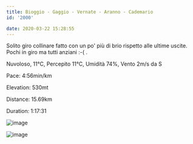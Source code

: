 ```yaml
---
title: Bioggio - Gaggio - Vernate - Aranno - Cademario
id: '2000'

date: 2020-03-22 15:28:55
---
```


Solito giro collinare fatto con un po' più di brio rispetto alle ultime uscite. Pochi in giro ma tutti anziani :-( .

Nuvoloso, 11°C, Percepito 11°C, Umidità 74%, Vento 2m/s da S

Pace: 4:56min/km

Elevation: 530mt

Distance: 15.69km

Duration: 1:17:31

![image](/images/2021/08/IMG_1841_hu84eff9e3da02ee4394086b9f53499e8a_511286_700x0_resize_q75_box.jpg)

![image](/images/2021/08/20200322-activity-image_hu86e7aa24687375d1826bb1fbcd021de8_56930_700x0_resize_q75_box.jpg)

<!-- ![image](/images/2021/08/20200322-activity-map_hu3c804946a70e60328cb73caafe9cd6f9_60247_700x0_resize_box_3.png) -->
